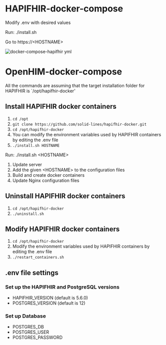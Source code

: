 # HAPIFHIR-docker-compose

Modify .env with desired values

Run: ./install.sh
  
Go to https://\<HOSTNAME\> 

![docker-compose-hapifhir yml](https://user-images.githubusercontent.com/48926694/193571255-b8588148-feb8-4189-b48a-5ce21ba58cc6.png)

# OpenHIM-docker-compose
All the commands are assuming that the target installation folder for HAPIFHIR is `/opt/hapifhir-docker'

## Install HAPIFHIR docker containers
1. `cd /opt`
2. `git clone https://github.com/solid-lines/hapifhir-docker.git`
3. `cd /opt/hapifhir-docker`
4. You can modify the environment variables used by HAPIFHIR containers by editing the .env file
5. `./install.sh HOSTNAME`

Run: ./install.sh \<HOSTNAME\>

1. Update server
2. Add the given \<HOSTNAME\> to the configuration files
3. Build and create docker containers
4. Update Nginx configuration files
  
## Uninstall HAPIFHIR docker containers
1. `cd /opt/hapifhir-docker`
2. `./uninstall.sh`

## Modify HAPIFHIR docker containers
1. `cd /opt/hapifhir-docker`
2. Modify the environment variables used by HAPIFHIR containers by editing the .env file
3. `./restart_containers.sh`

## .env file settings
### Set up the HAPIFHIR and PostgreSQL versions
* HAPIFHIR_VERSION (default is 5.6.0)
* POSTGRES_VERSION (default is 12)
### Set up Database
* POSTGRES_DB
* POSTGRES_USER
* POSTGRES_PASSWORD


